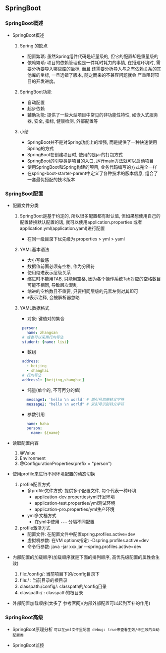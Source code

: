 ## SpringBoot

### SpringBoot概述

* SpringBoot概述
  1. Spring 的缺点
     + 配置繁琐: 虽然Spring组件代码是轻量级的, 但它的配置却是重量级的
     + 依赖繁琐: 项目的依赖管理也是一件耗时耗力的事情, 在搭建环境时, 需要分析要导入哪些库的坐标, 而且
                还需要分析导入与之有依赖关系的其他库的坐标, 一旦选错了版本, 随之而来的不兼容问题就会
                严重阻碍项目的开发进度。
       
  2. SpringBoot功能
     + 自动配置
     + 起步依赖
     + 辅助功能: 提供了一些大型项目中常见的非功能性特性, 如嵌入式服务器, 安全, 指标, 健康检测, 外部配置等
    
  3. 小结
     + SpringBoot并不是对Spring功能上的增强, 而是提供了一种快速使用Spring的方式
     + SpringBoot在创建项目时, 使用的是jar的打包方式
     + SpringBoot的引导类是项目的入口, 运行main方法就可以启动项目
     + 使用SpringBoot和Spring构建的项目, 业务代码编写的方式完全一样
     + 在spring-boot-starter-parent中定义了各种技术的版本信息, 组合了一套最优搭配的技术版本

### SpringBoot配置

* 配置文件分类
  1. SpringBoot是基于约定的, 所以很多配置都有默认值, 但如果想使用自己的配置替换默认配置的话, 就可以使用application.properties
     或者application.yml(application.yaml)进行配置 
     + 在同一级目录下优先级为 properties > yml > yaml
    
  2. YAML基本语法
     + 大小写敏感
     + 数据值前面必须有空格, 作为分隔符
     + 使用缩进表示层级关系
     + 缩进时不能用TAB, 只能用空格, 因为各个操作系统Tab对应的空格数目可能不相同, 导致层次混乱
     + 缩进的空格数目不重要, 只要相同层级的元素左侧对其即可
     + `#`表示注释, 会被解析器忽略
    
  3. YAML数据格式
     + 对象: 键值对的集合
     ```yaml
      person:
        name: zhangsan
      # 或者可以采用行内写法
      student: {name: lisi} 
     ```
     + 数组
     ```yaml
      address:
        - beijing
        - shanghai
      # 行内写法
      address1: [beijing,shanghai]
     ```
     + 纯量(单个的, 不可再分的值)
     ```yaml
        message1: 'hello \n world' # 单引号忽略转义字符
        message2: "hello \n world" # 双引号识别转义字符
     ```
     + 参数引用
     ```yaml
        name: haha
        person:
          name: ${name} 
     ```
     
* 读取配置内容
  1. @Value
  2. Environment
  3. @ConfigurationProperties(prefix = "person")
    
* 使用profile来进行不同环境配置的动态切换
  1. profile配置方式
     + 多profile文件方式: 提供多个配置文件, 每个代表一种环境
       - application-dev.properties/yml开发环境
       - application-test.properties/yml测试环境
       - application-pro.properties/yml生产环境
     + yml多文档方式
       - 在yml中使用 `---` 分隔不同配置
  2. profile激活方式
     + 配置文件: 在配置文件中配置spring.profiles.active=dev
     + 虚拟机参数: 在VM options指定: -Dspring.profiles.active=dev
     + 命令行参数: java -jar xxx.jar --spring.profiles.active=dev
    
* 内部配置的加载顺序(加载顺序就是下面的排列顺序, 高优先级配置的属性会生效)
  1. file:/config/: 当前项目下的/config目录下
  2. file:/       : 当前目录的根目录
  3. classpath:/config/: classpath的/config目录
  4. classpath:/       : classpath的根目录  
    
* 外部配置加载顺序(太多了 参考官网)(内部外部配置可以起到互补的作用)

### SpringBoot高级

* SpringBoot原理分析
  `可以在yml文件里配置 debug: true来查看生效/未生效的自动配置类`

* SpringBoot监控